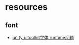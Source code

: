 # resources

## font

- [unity uitoolkit字体 runtime问题](https://www.bilibili.com/opus/807381924098080793)
